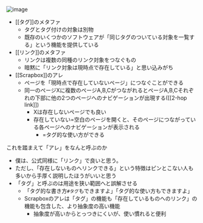 
![image](https://gyazo.com/d2008da658054a7820ce06b8a5de5a6d/thumb/1000)
- [[タグ]]のメタファ
    - タグとタグ付けの対象は別物
    - 既存のいくつかのソフトウェアが「同じタグのついている対象を一覧する」という機能を提供している
- [[リンク]]のメタファ
    - リンクは複数の同種のリンク対象をつなぐもの
    - 暗黙に「リンク対象は現時点で存在している」と思い込みがち
- [[Scrapbox]]のアレ
    - ページを「現時点で存在していないページ」につなぐことができる
    - 同一のページXに複数のページA,B,CがつながれるとページA,B,Cそれぞれの下部に他の2つのページへのナビゲーションが出現する([[2-hop link]])
        - Xは存在しないページでも良い
        - 存在していない=空白のページを開くと、そのページにつながっている各ページへのナビゲーションが表示される
            - =タグ的な使い方ができる

これを踏まえて「アレ」をなんと呼ぶのか
- 僕は、公式同様に「リンク」で良いと思う。
- ただし、「存在しないものへリンクできる」という特徴はピンとこない人も多いから手厚く説明したほうがいいと思う
- 「タグ」と呼ぶのは用途を狭い範囲へと誤解させる
    - 「タグ的な書き方`#タグ`もできますよ」「タグ的な使い方もできますよ」
    - Scrapboxのアレは「タグ」の機能も「存在しているものへのリンク」の機能も包含した、より抽象度の高い機能
        - 抽象度が高いからとっつきにくいが、使い慣れると便利

